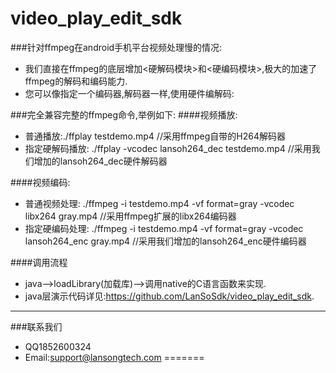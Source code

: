 # video_play_edit_sdk

###针对ffmpeg在android手机平台视频处理慢的情况:	
* 我们直接在ffmpeg的底层增加<硬解码模块>和<硬编码模块>,极大的加速了ffmpeg的解码和编码能力.
* 您可以像指定一个编码器,解码器一样,使用硬件编解码:

###完全兼容完整的ffmpeg命令,举例如下:
####视频播放:  
*  普通播放:./ffplay testdemo.mp4  //采用ffmpeg自带的H264解码器
*  指定硬解码播放: ./ffplay -vcodec lansoh264_dec testdemo.mp4  //采用我们增加的lansoh264_dec硬件解码器
       
####视频编码:
*  普通视频处理: ./ffmpeg -i testdemo.mp4 -vf format=gray -vcodec libx264 gray.mp4  //采用ffmpeg扩展的libx264编码器
*  指定硬编码处理: ./ffmpeg -i testdemo.mp4 -vf format=gray -vcodec lansoh264_enc gray.mp4  //采用我们增加的lansoh264_enc硬件编码器
    
    
####调用流程
*  java-->loadLibrary(加载库)-->调用native的C语言函数来实现.
*  java层演示代码详见:https://github.com/LanSoSdk/video_play_edit_sdk.

****
###联系我们
*  QQ1852600324
*  Email:support@lansongtech.com
=======
  	 